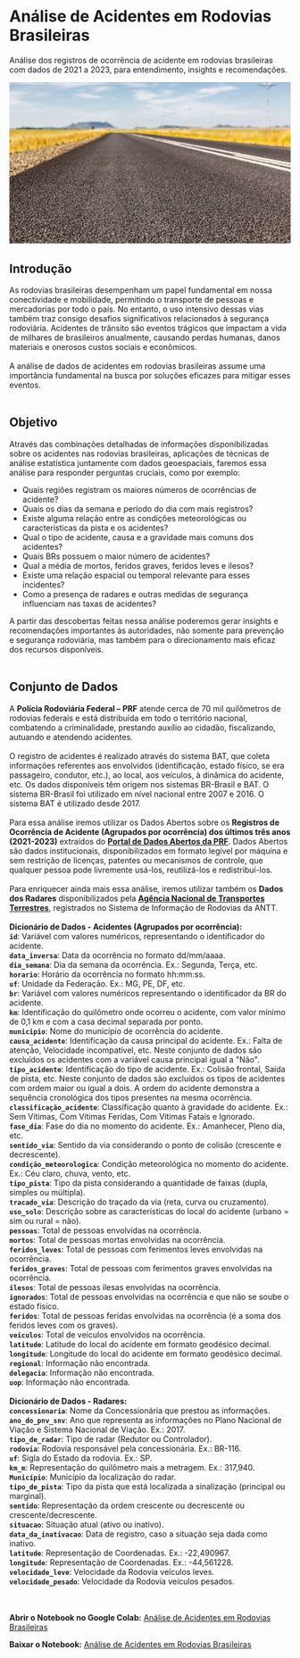 # Análise de Acidentes em Rodovias Brasileiras
Análise dos registros de ocorrência de acidente em rodovias brasileiras com dados de 2021 a 2023, para entendimento, insights e recomendações. 

![imagem_estrada](https://github.com/wagnermoraesjr/Analise_de_Acidentes_em_Rodovias_Brasileiras/blob/main/foto-da-estrada-de-asfalto.jpg)

## **Introdução**

As rodovias brasileiras desempenham um papel fundamental em nossa conectividade e mobilidade, permitindo o transporte de pessoas e mercadorias por todo o país. No entanto, o uso intensivo dessas vias também traz consigo desafios significativos relacionados à segurança rodoviária. Acidentes de trânsito são eventos trágicos que impactam a vida de milhares de brasileiros anualmente, causando perdas humanas, danos materiais e onerosos custos sociais e econômicos.
<br><br>
A análise de dados de acidentes em rodovias brasileiras assume uma importância fundamental na busca por soluções eficazes para mitigar esses eventos.
<br><br>

## **Objetivo**

Através das combinações detalhadas de informações disponibilizadas sobre os acidentes nas rodovias brasileiras, aplicações de técnicas de análise estatística juntamente com dados geoespaciais, faremos essa análise para responder perguntas cruciais, como por exemplo:
- Quais regiões registram os maiores números de ocorrências de acidente?
- Quais os dias da semana e período do dia com mais registros?
- Existe alguma relação entre as condições meteorológicas ou caracteristicas da pista e os acidentes?
- Qual o tipo de acidente, causa e a gravidade mais comuns dos acidentes?
- Quais BRs possuem o maior número de acidentes?
- Qual a média de mortos, feridos graves, feridos leves e ilesos?
- Existe uma relação espacial ou temporal relevante para esses incidentes?
- Como a presença de radares e outras medidas de segurança influenciam nas taxas de acidentes?

A partir das descobertas feitas nessa análise poderemos gerar insights e recomendações importantes às autoridades, não somente para prevenção e segurança rodoviária, mas também para o direcionamento mais eficaz dos recursos disponíveis.
<br><br>

## **Conjunto de Dados**

A **Polícia Rodoviária Federal – PRF** atende cerca de 70 mil quilômetros de rodovias federais e está distribuída em todo o território nacional, combatendo a criminalidade, prestando auxílio ao cidadão, fiscalizando, autuando e atendendo acidentes.
<br><br>
O registro de acidentes é realizado através do sistema BAT, que coleta informações referentes aos envolvidos (identificação, estado físico, se era passageiro, condutor, etc.), ao local, aos veículos, à dinâmica do acidente, etc. Os dados disponíveis têm origem nos sistemas BR-Brasil e BAT. O sistema BR-Brasil foi utilizado em nível nacional entre 2007 e 2016. O sistema BAT é utilizado desde 2017.
<br><br>
Para essa análise iremos utilizar os Dados Abertos sobre os **Registros de Ocorrência de Acidente (Agrupados por ocorrência) dos últimos três anos (2021-2023)** extraídos do **[Portal de Dados Abertos da PRF](https://www.gov.br/prf/pt-br/acesso-a-informacao/dados-abertos/dados-abertos-da-prf)**. Dados Abertos são dados institucionais, disponibilizados em formato legível por máquina e sem restrição de licenças, patentes ou mecanismos de controle, que qualquer pessoa pode livremente usá-los, reutilizá-los e redistribuí-los.
<br><br>
Para enriquecer ainda mais essa análise, iremos utilizar também os **Dados dos Radares** disponibilizados pela **[Agência Nacional de Transportes Terrestres](https://dados.gov.br/dados/conjuntos-dados/radar)**, registrados no Sistema de Informação de Rodovias da ANTT.
<br><br>
**Dicionário de Dados - Acidentes (Agrupados por ocorrência):**
<br>
**`id`**: Variável com valores numéricos, representando o identificador do acidente.
<br>
**`data_inversa`**: Data da ocorrência no formato dd/mm/aaaa.
<br>
**`dia_semana`**: Dia da semana da ocorrência. Ex.: Segunda, Terça, etc.
<br>
**`horario`**: Horário da ocorrência no formato hh:mm:ss.
<br>
**`uf`**: Unidade da Federação. Ex.: MG, PE, DF, etc.
<br>
**`br`**: Variável com valores numéricos representando o identificador da BR do acidente.
<br>
**`km`**: Identificação do quilômetro onde ocorreu o acidente, com valor mínimo de 0,1 km e com a casa decimal separada por ponto.
<br>
**`municipio`**: Nome do município de ocorrência do acidente.
<br>
**`causa_acidente`**: Identificação da causa principal do acidente. Ex.: Falta de atenção, Velocidade incompatível, etc. Neste conjunto de dados são excluídos os acidentes com a variável causa principal igual a "Não".
<br>
**`tipo_acidente`**: Identificação do tipo de acidente. Ex.: Colisão frontal, Saída de pista, etc. Neste conjunto de dados são excluídos os tipos de acidentes com ordem maior ou igual a dois. A ordem do acidente demonstra a sequência cronológica dos tipos presentes na mesma ocorrência.
<br>
**`classificação_acidente`**: Classificação quanto à gravidade do acidente. Ex.: Sem Vítimas, Com Vítimas Feridas, Com Vítimas Fatais e Ignorado.
<br>
**`fase_dia`**: Fase do dia no momento do acidente. Ex.: Amanhecer, Pleno dia, etc.
<br>
**`sentido_via`**: Sentido da via considerando o ponto de colisão (crescente e decrescente).
<br>
**`condição_meteorologica`**: Condição meteorológica no momento do acidente. Ex.: Céu claro, chuva, vento, etc.
<br>
**`tipo_pista`**: Tipo da pista considerando a quantidade de faixas (dupla, simples ou múltipla).
<br>
**`tracado_via`**: Descrição do traçado da via (reta, curva ou cruzamento).
<br>
**`uso_solo`**: Descrição sobre as características do local do acidente (urbano = sim ou rural = não).
<br>
**`pessoas`**: Total de pessoas envolvidas na ocorrência.
<br>
**`mortos`**: Total de pessoas mortas envolvidas na ocorrência.
<br>
**`feridos_leves`**: Total de pessoas com ferimentos leves envolvidas na ocorrência.
<br>
**`feridos_graves`**: Total de pessoas com ferimentos graves envolvidas na ocorrência.
<br>
**`ilesos`**: Total de pessoas ilesas envolvidas na ocorrência.
<br>
**`ignorados`**: Total de pessoas envolvidas na ocorrência e que não se soube o estado físico.
<br>
**`feridos`**: Total de pessoas feridas envolvidas na ocorrência (é a soma dos feridos leves com os graves).
<br>
**`veiculos`**: Total de veículos envolvidos na ocorrência.
<br>
**`latitude`**: Latitude do local do acidente em formato geodésico decimal.
<br>
**`longitude`**: Longitude do local do acidente em formato geodésico decimal.
<br>
**`regional`**: Informação não encontrada.
<br>
**`delegacia`**: Informação não encontrada.
<br>
**`uop`**: Informação não encontrada.
<br><br>
**Dicionário de Dados - Radares:**
<br>
**`concessionaria`**: Nome da Concessionária que prestou as informações.
<br>
**`ano_do_pnv_snv`**: Ano que representa as informações no Plano Nacional de Viação e Sistema Nacional de Viação. Ex.: 2017.
<br>
**`tipo_de_radar`**: Tipo de radar (Redutor ou Controlador).
<br>
**`rodovia`**: Rodovia responsável pela concessionária. Ex.: BR-116.
<br>
**`uf`**: Sigla do Estado da rodovia. Ex.: SP.
<br>
**`km_m`**: Representação do quilômetro mais a metragem. Ex.: 317,940.
<br>
**`Município`**: Município da localização do radar.
<br>
**`tipo_de_pista`**: Tipo da pista que está localizada a sinalização (principal ou marginal).
<br>
**`sentido`**: Representação da ordem crescente ou decrescente ou crescente/decrescente.
<br>
**`situacao`**: Situação atual (ativo ou inativo).
<br>
**`data_da_inativacao`**: Data de registro, caso a situação seja dada como inativo.
<br>
**`latitude`**: Representação de Coordenadas. Ex.: -22,490967.
<br>
**`longitude`**: Representação de Coordenadas. Ex.: -44,561228.
<br>
**`velocidade_leve`**: Velocidade da Rodovia veículos leves.
<br>
**`velocidade_pesado`**: Velocidade da Rodovia veículos pesados.

<br><br>
**Abrir o Notebook no Google Colab:** [Análise de Acidentes em Rodovias Brasileiras](https://colab.research.google.com/drive/13DR7wKjoCGPBQF--fq1gpvcm7fgZZoHW?usp=drive_link)

**Baixar o Notebook:** [Análise de Acidentes em Rodovias Brasileiras](https://github.com/wagnermoraesjr/Analise_de_Acidentes_em_Rodovias_Brasileiras/raw/main/Projeto_Analise_dos_Acidentes_em_Rodovias_Brasileiras_github.ipynb)
